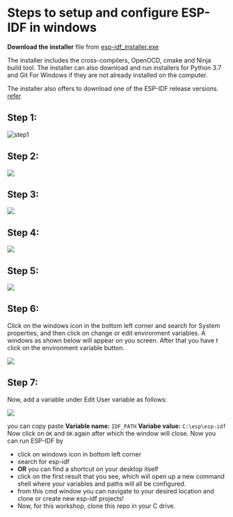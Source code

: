 # Steps to setup and configure ESP-IDF in windows


**Download the installer** file from  [esp-idf_installer.exe](https://dl.espressif.com/dl/esp-idf-tools-setup-2.3.exe) 

The installer includes the cross-compilers, OpenOCD, cmake and Ninja build tool. The installer can also download and run installers for Python 3.7 and Git For Windows if they are not already installed on the computer.

The installer also offers to download one of the ESP-IDF release versions.
[refer](https://docs.espressif.com/projects/esp-idf/en/latest/esp32/get-started/windows-setup.html)


## Step 1:
![step1](https://github.com/SRA-VJTI/Wall-E_v2.2-beta/blob/dhruva/windows/windows_instructions/step_1.png)

## Step 2:
![](https://github.com/SRA-VJTI/Wall-E_v2.2-beta/blob/dhruva/windows/windows_instructions/step_2.png)

## Step 3:
![](https://github.com/SRA-VJTI/Wall-E_v2.2-beta/blob/dhruva/windows/windows_instructions/step_3.png)

## Step 4:
![](https://github.com/SRA-VJTI/Wall-E_v2.2-beta/blob/dhruva/windows/windows_instructions/step_4.png)

## Step 5:
![](https://github.com/SRA-VJTI/Wall-E_v2.2-beta/blob/dhruva/windows/windows_instructions/step_5.png)

## Step 6:
Click on the windows icon in the bottom left corner and search for System properties, and then click on change or edit environment variables. A windows as shown below will appear on you screen. After that you have t click on the environment variable button. 

![](https://github.com/SRA-VJTI/Wall-E_v2.2-beta/blob/dhruva/windows/windows_instructions/step_6.png)

## Step 7:
Now, add a variable under Edit User variable  as follows: 

![](https://github.com/SRA-VJTI/Wall-E_v2.2-beta/blob/dhruva/windows/windows_instructions/step_7.png)

you can copy paste 
**Variable name:** ``IDF_PATH``
**Variabe value:** ```C:\esp\esp-idf```
Now click on `OK` and `OK` again after which the window will close. 
Now you can run ESP-IDF by 
- click on windows icon in bottom left corner
- search for esp-idf
- **OR** you can find a shortcut on your desktop itself
- click on the first result that you see, which will open up a new command shell where your variables and paths will all be configured.
- from this cmd window you can navigate to your desired location and clone or create new esp-idf projects! 
- Now, for this workshop, clone this repo in your C drive. 
